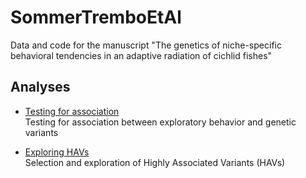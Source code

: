 # SommerTremboEtAl

Data and code for the manuscript "The genetics of niche-specific behavioral tendencies in an adaptive radiation of cichlid fishes"

## Analyses

* [Testing for association](TestingForAssociation/README.md)<br>Testing for association between exploratory behavior and genetic variants

* [Exploring HAVs](ExploringHAVs/README.md)<br>Selection and exploration of Highly Associated Variants (HAVs)



